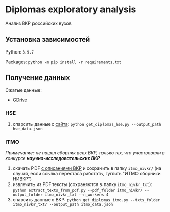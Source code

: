 # Diplomas exploratory analysis

Анализ ВКР российских вузов

## Установка зависимостей

Python: `3.9.7`

Packages: `python -m pip install -r requirements.txt`

## Получение данных

Сжатые данные:
* [GDrive](https://drive.google.com/drive/folders/1jHQWitJkqHN23rJa8OX3vpvJg_osRz13?usp=sharing)

### HSE

1. спарсить данные с [сайта](https://www.hse.ru/edu/vkr/?language=ru): `python get_diplomas_hse.py --output_path hse_data.json`

### ITMO

*Примечание: не нашел сборник всех ВКР, только тех, что участвовали в конкурсе __научно-исследовательских ВКР__*

1. скачать PDF [с описаниями ВКР](https://research.itmo.ru/ru/stat/48/nivkr.htm) и сохранить в папку `itmo_nivkr/` (на случай, если ссылка перестала работать, гуглить "ИТМО сборники НИВКР")
2. извлечить из PDF тексты (сохраняются в папку `itmo_nivkr_txt`): `python extract_texts_from_pdf.py --pdf_folder itmo_nivkr/ --output_folder itmo_nivkr_txt --n_workers 4`
3. спарсить данные о ВКР: `python get_diplomas_itmo.py --txts_folder itmo_nivkr_txt/ --output_path itmo_data.json`
